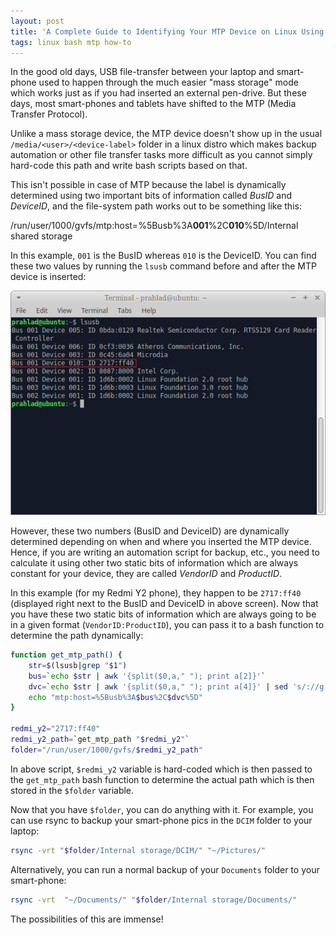 ```yaml
---
layout: post
title: 'A Complete Guide to Identifying Your MTP Device on Linux Using Bash'
tags: linux bash mtp how-to
---
```


In the good old days, USB file-transfer between your laptop and smart-phone used to happen through the much easier "mass storage" mode which works just as if you had inserted an external pen-drive. But these days, most smart-phones and tablets have shifted to the MTP (Media Transfer Protocol).

Unlike a mass storage device, the MTP device doesn't show up in the usual `/media/<user>/<device-label>` folder in a linux distro which makes backup automation or other file transfer tasks more difficult as you cannot simply hard-code this path and write bash scripts based on that.

This isn't possible in case of MTP because the label is dynamically determined using two important bits of information called *BusID* and *DeviceID*, and the file-system path works out to be something like this:

/run/user/1000/gvfs/mtp:host=%5Busb%3A**001**%2C**010**%5D/Internal shared storage
	
In this example, `001` is the BusID whereas `010` is the DeviceID. You can find these two values by running the `lsusb` command before and after the MTP device is inserted:

![bash lsusb](/uploads/lsusb1.png)

However, these two numbers (BusID and DeviceID) are dynamically determined depending on when and where you inserted the MTP device. Hence, if you are writing an automation script for backup, etc., you need to calculate it using other two static bits of information which are always constant for your device, they are called *VendorID* and *ProductID*.

In this example (for my Redmi Y2 phone), they happen to be `2717:ff40` (displayed right next to the BusID and DeviceID in above screen). Now that you have these two static bits of information which are always going to be in a given format (`VendorID:ProductID`), you can pass it to a bash function to determine the path dynamically:

```bash
function get_mtp_path() {
	str=$(lsusb|grep "$1")
	bus=`echo $str | awk '{split($0,a," "); print a[2]}'`
	dvc=`echo $str | awk '{split($0,a," "); print a[4]}' | sed 's/://g' `
	echo "mtp:host=%5Busb%3A$bus%2C$dvc%5D"
}

redmi_y2="2717:ff40"
redmi_y2_path=`get_mtp_path "$redmi_y2"`
folder="/run/user/1000/gvfs/$redmi_y2_path"
```

In above script, `$redmi_y2` variable is hard-coded which is then passed to the `get_mtp_path` bash function to determine the actual path which is then stored in the `$folder` variable.

Now that you have `$folder`, you can do anything with it. For example, you can use rsync to backup your smart-phone pics in the `DCIM` folder to your laptop:

```bash
rsync -vrt "$folder/Internal storage/DCIM/" "~/Pictures/"
```

Alternatively, you can run a normal backup of your `Documents` folder to your smart-phone:

```bash
rsync -vrt  "~/Documents/" "$folder/Internal storage/Documents/"
```

The possibilities of this are immense!